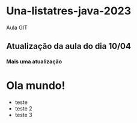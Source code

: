 # Una-listatres-java-2023
Aula GIT
## Atualização da aula do dia 10/04


  
#### Mais uma atualização


# Ola mundo!
- teste
- teste 2
- teste 3   

